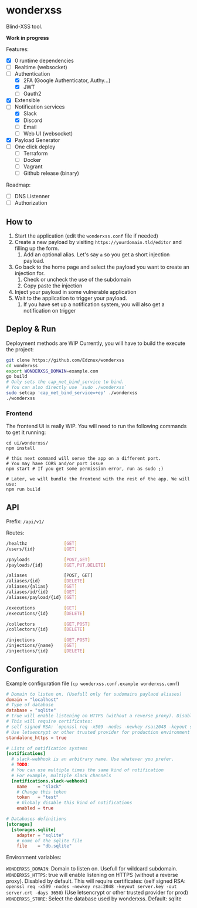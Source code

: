 # wonderxss

Blind-XSS tool.


**Work in progress**

Features:
- [x] 0 runtime dependencies
- [ ] Realtime (websocket)
- [ ] Authentication
  - [x] 2FA (Google Authenticator, Authy...)
  - [x] JWT
  - [ ] Oauth2
- [x] Extensible
- [ ] Notification services
  - [x] Slack
  - [x] Discord
  - [ ] Email
  - [ ] Web UI (websocket)
- [x] Payload Generator
- [ ] One click deploy
  - [ ] Terraform
  - [ ] Docker
  - [ ] Vagrant
  - [ ] Github release (binary)

Roadmap:
- [ ] DNS Listenner
- [ ] Authorization

## How to

1. Start the application (edit the `wonderxss.conf` file if needed)
2. Create a new payload by visiting `https://yourdomain.tld/editor` and filling up the form.
   1. Add an optional alias. Let's say `a` so you get a short injection payload.
3. Go back to the home page and select the payload you want to create an injection for.
   1. Check or uncheck the use of the subdomain
   2. Copy paste the injection
4. Inject your payload in some vulnerable application
5. Wait to the application to trigger your payload.
   1. If you have set up a notification system, you will also get a notification on trigger

## Deploy & Run

Deployment methods are WIP
Currently, you will have to build the execute the project:

```bash
git clone https://github.com/Edznux/wonderxss
cd wonderxss
export WONDERXSS_DOMAIN=example.com
go build
# Only sets the cap_net_bind_service to bind.
# You can also directly use `sudo ./wonderxss`
sudo setcap 'cap_net_bind_service=+ep' ./wonderxss
./wonderxss
```

### Frontend

The frontend UI is really WIP. You will need to run the following commands to get it running:
```
cd ui/wonderxss/
npm install

# this next command will serve the app on a different port.
# You may have CORS and/or port issue
npm start # If you get some permission error, run as sudo ;)

# Later, we will bundle the frontend with the rest of the app. We will use:
npm run build
```

## API

Prefix: `/api/v1/`

Routes:

```bash
/healthz              [GET]
/users/{id}           [GET]

/payloads             [POST,GET]
/payloads/{id}        [GET,PUT,DELETE] 

/aliases              [POST, GET]
/aliases/{id}         [DELETE]
/aliases/{alias}      [GET]
/aliases/id/{id}      [GET]
/aliases/payload/{id} [GET]

/executions           [GET]
/executions/{id}      [DELETE]

/collectors           [GET,POST]
/collectors/{id}      [DELETE]

/injections           [GET,POST]
/injections/{name}    [GET]
/injections/{id}      [DELETE]
```


## Configuration

Example configuration file (`cp wonderxss.conf.example wonderxss.conf`)

```toml
# Domain to listen on. (Usefull only for sudomains paylaod aliases)
domain = "localhost"
# Type of database
database = "sqlite"
# true will enable listening on HTTPS (without a reverse proxy). Disabled by default.
# This will require certificates:
# self signed RSA: `openssl req -x509 -nodes -newkey rsa:2048 -keyout server.key -out server.crt -days 3650`
# Use letsencrypt or other trusted provider for production environment
standalone_https = true

# Lists of notification systems
[notifications]
  # slack-webhook is an arbitrary name. Use whatever you prefer.
  # TODO:
  # You can use multiple times the same kind of notification
  # For example, multiple slack channels
  [notifications.slack-webhook]
    name    = "slack"
    # Change this token
    token   = "test"
    # Globaly disable this kind of notifications
    enabled = true

# Databases definitions
[storages]
  [storages.sqlite]
    adapter = "sqlite"
    # name of the sqlite file
    file    = "db.sqlite"

```

Environment variables:

`WONDERXSS_DOMAIN`: Domain to listen on. Usefull for wildcard subdomain.
`WONDERXSS_HTTPS`: true will enable listening on HTTPS (without a reverse proxy). Disabled by default.
This will require certificates:
(self signed RSA: `openssl req -x509 -nodes -newkey rsa:2048 -keyout server.key -out server.crt -days 3650`)
(Use letsencrypt or other trusted provider for prod)
`WONDERXSS_STORE`: Select the database used by wonderxss. Default: sqlite
